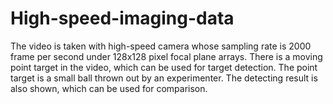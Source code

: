 # High-speed-imaging-data
The video is taken with high-speed camera whose sampling rate is 2000 frame per second under 128x128 pixel focal plane arrays. There is a moving point target in the video, which can be used for target detection. The point target is a small ball thrown out by an experimenter. The detecting result is also shown, which can be used for comparison. 
